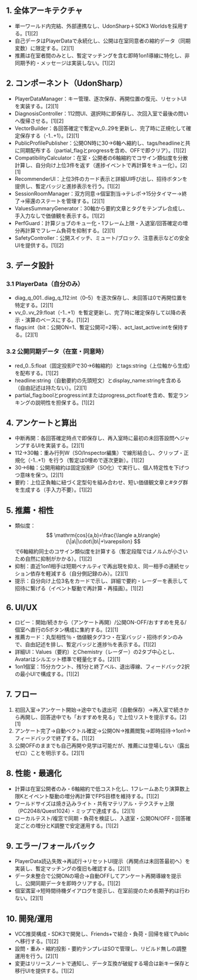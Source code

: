 ## 1. 全体アーキテクチャ
- 単一ワールド内完結、外部連携なし、UdonSharp＋SDK3 Worldsを採用する。[1][2]
- 自己データはPlayerDataで永続化し、公開は在室同意者の縮約データ（同期変数）に限定する。[2][1]
- 推薦は在室者間のみとし、暫定マッチングを含む即時1on1導線に特化し、非同期予約・メッセージは実装しない。[1][2]

## 2. コンポーネント（UdonSharp）
- PlayerDataManager：キー管理、逐次保存、再開位置の復元、リセットUIを実装する。[2][1]
- DiagnosisController：112問UI、選択時に即保存し、次回入室で最後の問いへ復帰させる。[1][2]
- VectorBuilder：各回答確定で暫定vv_0..29を更新し、完了時に正規化して確定保存する（-1..+1）。[2][1]
- PublicProfilePublisher：公開ON時に30→6軸へ縮約し、tags/headlineと共に同期配布する（partial_flagとprogressを含め、OFFで即クリア）。[1][2]
- CompatibilityCalculator：在室・公開者の6軸縮約でコサイン類似度を分散計算し、自分向け上位3件を返す（進捗イベントで再計算をキュー化）。[2][1]
- RecommenderUI：上位3件のカード表示と詳細UI呼び出し、招待ボタンを提供し、暫定バッジと進捗表示を行う。[1][2]
- SessionRoomManager：双方同意→個室割当→テレポ→15分タイマー→終了→帰還のステートを管理する。[2][1]
- ValuesSummaryGenerator：30軸から要約文章とタグをテンプレ合成し、手入力なしで価値観を表示する。[1][2]
- PerfGuard：計算ジョブのキュー化・1フレーム上限・入退室/回答確定の増分再計算でフレーム負荷を抑制する。[2][1]
- SafetyController：公開スイッチ、ミュート/ブロック、注意表示などの安全UIを提供する。[1][2]

## 3. データ設計
### 3.1 PlayerData（自分のみ）
- diag_q_001..diag_q_112:int（0–5）を逐次保存し、未回答は0で再開位置を特定する。[2][1]
- vv_0..vv_29:float（-1..+1）を暫定更新し、完了時に確定保存して以降の表示・演算のベースにする。[1][2]
- flags:int（bit：公開ON=1、暫定公開可=2等）、act_last_active:intを保持する。[2][1]

### 3.2 公開同期データ（在室・同意時）
- red_0..5:float（固定投影Pで30→6軸縮約）とtags:string（上位軸から生成）を配布する。[1][2]
- headline:string（自動要約の先頭短文）とdisplay_name:stringを含める（自由記述は持たない）。[2][1]
- partial_flag:boolとprogress:intまたはprogress_pct:floatを含め、暫定ランキングの説明性を担保する。[1][2]

## 4. アンケートと算出
- 中断再開：各回答確定時点で即保存し、再入室時に最初の未回答設問へジャンプするUIを実装する。[2][1]
- 112→30軸：重み行列W（SO/Inspector編集）で線形結合し、クリップ・正規化（-1..+1）を行う（暫定は0埋めで逐次更新）。[1][2]
- 30→6軸：公開用縮約は固定投影P（SO化）で実行し、個人特定性を下げつつ意味を保つ。[2][1]
- 要約：上位正負軸に紐づく定型句を組み合わせ、短い価値観文章と#タグ群を生成する（手入力不要）。[1][2]

## 5. 推薦・相性
- 類似度：$$ \mathrm{cos}(a,b)=\frac{\langle a,b\rangle}{\|a\|\cdot\|b\|+\varepsilon} $$ で6軸縮約同士のコサイン類似度を計算する（暫定段階ではノルムが小さいため自然に抑制がかかる）。[1][2]
- 抑制：直近1on1相手は短期ペナルティで再出現を抑え、同一相手の連続セッション依存を軽減する（自分側記録のみ）。[2][1]
- 提示：自分向け上位3名をカードで示し、詳細で要約・レーダーを表示して招待に繋げる（イベント駆動で再計算・再描画）。[1][2]

## 6. UI/UX
- ロビー：開始/続きから（アンケート再開）/公開ON-OFF/おすすめを見る/個室へ直行の5ボタン構成に集約する。[2][1]
- 推薦カード：丸型相性％・価値観タグ3つ・在室バッジ・招待ボタンのみで、自由記述を排し、暫定バッジと進捗％を表示する。[1][2]
- 詳細UI：Values（要約）とChemistry（レーダー）の2タブ中心とし、Avatarはシルエット標準で軽量化する。[2][1]
- 1on1個室：15分カウント、残1分と終了ベル、退出導線、フィードバック2択の最小UIで構成する。[1][2]

## 7. フロー
1) 初回入室→アンケート開始→途中でも退出可（自動保存）→再入室で続きから再開し、回答途中でも「おすすめを見る」で上位リストを提示する。[2][1]
2) アンケート完了→自動ベクトル確定→公開ON→推薦閲覧→即時招待→1on1→フィードバックで終了する。[1][2]
3) 公開OFFのままでも自己再開や見学は可能だが、推薦には登場しない（露出ゼロ）ことを明示する。[2][1]

## 8. 性能・最適化
- 計算は在室公開者のみ・6軸縮約で低コスト化し、1フレームあたり演算数上限Kとイベント駆動の増分再計算でFPS目標を維持する。[1][2]
- ワールドサイズは焼き込みライト・共有マテリアル・テクスチャ上限（PC2048/Quest1024）・ミップで達成する。[2][1]
- ローカルテスト/複窓で同期・負荷を検証し、入退室・公開ON/OFF・回答確定ごとの増分とK調整で安定運用する。[1][2]

## 9. エラー/フォールバック
- PlayerData読込失敗→再試行→リセットUI提示（再開点は未回答最初へ）を実装し、暫定マッチングの復旧も確認する。[2][1]
- データ未整合で公開ONの場合→自動OFFしてアンケート再開導線を提示し、公開同期データを即時クリアする。[1][2]
- 個室満室→短時間待機ダイアログを提示し、在室前提のため長期予約は行わない。[2][1]

## 10. 開発/運用
- VCC推奨構成・SDK3で開発し、Friends+で結合・負荷・回帰を経てPublicへ移行する。[1][2]
- 設問・重み・縮約投影・要約テンプレはSOで管理し、リビルド無しの調整運用を行う。[2][1]
- 変更はリリースノートで通知し、データ互換が破綻する場合は新キー保存と移行UIを提供する。[1][2]
